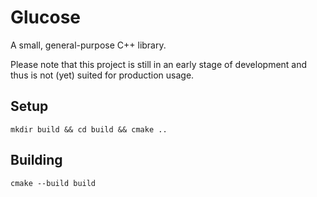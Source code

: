 # Glucose
A small, general-purpose C++ library.

Please note that this project is still in an early stage of development and thus is not (yet) suited for production usage.

## Setup
`mkdir build && cd build && cmake ..`

## Building
`cmake --build build`

